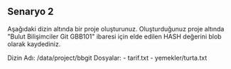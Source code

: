 ## Senaryo 2

Aşağıdaki dizin altında bir proje oluşturunuz. Oluşturduğunuz proje altında  "Bulut Bilişimciler Git GBB101" ibaresi için elde edilen HASH değerini blob olarak kaydediniz. 

Dizin Adı: /data/project/bbgit
Dosyalar:
         - tarif.txt
         - yemekler/turta.txt













